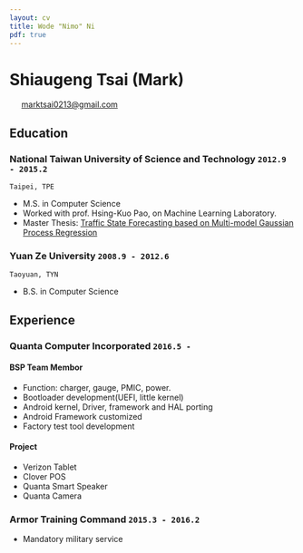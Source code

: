 ```yaml
---
layout: cv
title: Wode "Nimo" Ni
pdf: true
---
```

# Shiaugeng Tsai (Mark)

<div id="webaddress">
<i class="fi-mail" style="margin-left:1em"></i>
<a href="marktsai0213@gmail.com" style="margin-left:0.5em">marktsai0213@gmail.com</a>
</div>

## Education

### __National Taiwan University of Science and Technology__ `2012.9 - 2015.2`
```
Taipei, TPE
```
- M.S. in Computer Science
- Worked with prof. Hsing-Kuo Pao, on Machine Learning Laboratory.
- Master Thesis: [Traffic State Forecasting based on Multi-model Gaussian Process Regression](http://etheses.lib.ntust.edu.tw/cgi-bin/gs32/gsweb.cgi/ccd=1GhA.h/record?r1=1&h1=1)

### __Yuan Ze University__ `2008.9 - 2012.6`
```
Taoyuan, TYN
```
- B.S. in Computer Science

## Experience

### __Quanta Computer Incorporated__ `2016.5 - `
#### __BSP Team Membor__
- Function: charger, gauge, PMIC, power.
- Bootloader development(UEFI, little kernel)
- Android kernel, Driver, framework and HAL porting
- Android Framework customized
- Factory test tool development

#### __Project__
- Verizon Tablet
- Clover POS
- Quanta Smart Speaker
- Quanta Camera

### __Armor Training Command__ `2015.3 - 2016.2`
- Mandatory military service



<!-- ### Footer

Last updated: May 2013 -->
